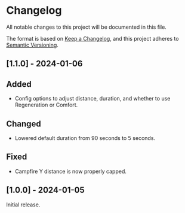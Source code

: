 # Changelog
All notable changes to this project will be documented in this file.

The format is based on [Keep a Changelog](https://keepachangelog.com/en/1.0.0/),
and this project adheres to [Semantic Versioning](https://semver.org/spec/v2.0.0.html).

## [1.1.0] - 2024-01-06

## Added
- Config options to adjust distance, duration, and whether to use Regeneration or Comfort.

## Changed
- Lowered default duration from 90 seconds to 5 seconds.

## Fixed
- Campfire Y distance is now properly capped.

## [1.0.0] - 2024-01-05

Initial release.
